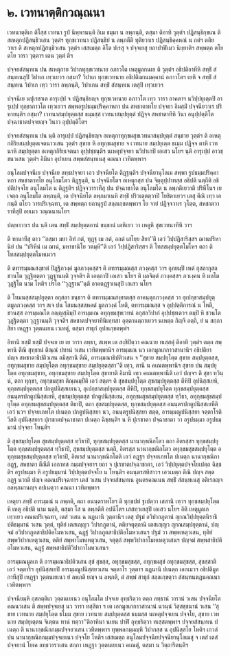 <h1>๒. เวทนาตฺติกวณฺณนา</h1>
<p> เวทนาตฺติเก ติโสฺส เวทนา รูปํ นิพฺพานนฺติ อิเม ธมฺมา น ลพฺภนฺติ, ตสฺมา ติอาทิ วุตฺตํฯ ปฎิสนฺธิกฺขเณ ติ สเหตุกปฎิสนฺธิวเสน วุตฺตํฯ ทุกฺขเวทนา ปฎิสนฺธิยํ น ลพฺภตีติ  ทุติยวาเร ปฎิสนฺธิคฺคหณํ น กตํฯ ตติยวาเร ติ สเหตุกปฎิสนฺธิวเสน วุตฺตํฯ เสสเมตฺถ อิโต ปเรสุ จ ปจฺจเยสุ ยถาปาฬิเมว นิยฺยาติฯ สพฺพตฺถ ตโย ตโย วารา วุตฺตาฯ เตน วุตฺตํ ติฯ</p>


<p> ปจฺจยสํสนฺทเน ปน สเหตุกาย วิปากทุกฺขเวทนาย อภาวโต เหตุมูลกนเย ติ วุตฺตํฯ อธิปติอาทีหิ สทฺธิํ สํสนฺทเนสุปิ วิปาเก เทฺวเยวฯ กสฺมา? วิปาเก ทุกฺขเวทนาย อธิปติฌานมคฺคานํ อภาวโตฯ เยหิ จ สทฺธิํ สํสนฺทเน วิปาเก เทฺว วารา ลพฺภนฺติ, วิปาเกน สทฺธิํ สํสนฺทเน เตสุปิ เทฺวเยวฯ</p>


<p> ปจฺจนีเย นปุเรชาเต อารุเปฺป จ ปฎิสนฺธิยญฺจ ทุกฺขเวทนาย อภาวโต เทฺว วารา อาคตาฯ นวิปฺปยุเตฺตปิ อารุเปฺป ทุกฺขาภาวโต เทฺวเยวฯ สพฺพอรูปธมฺมปริคฺคาหกา ปน สหชาตาทโย ปจฺจยา อิมสฺมิํ ปจฺจนียวาเร ปริหายนฺติฯ กสฺมา? เวทนาสมฺปยุตฺตสฺส ธมฺมสฺส เวทนาสมฺปยุตฺตํ  ปฎิจฺจ สหชาตาทีหิ วินา อนุปฺปตฺติโต ปจฺฉาชาตปจฺจยญฺจ วินาว อุปฺปตฺติโตฯ</p>


<p> ปจฺจยสํสนฺทเน ปน นฺติ อารุเปฺป ปฎิสนฺธิยญฺจ อเหตุกาทุกฺขมสุขเวทนาสมฺปยุตฺตํ สนฺธาย วุตฺตํฯ ติ อเหตุกกิริยสมฺปยุตฺตเจตนาวเสน วุตฺตํฯ สุขาย หิ อทุกฺขมสุขาย จ เวทนาย สมฺปยุเตฺต ธเมฺม ปฎิจฺจ ตาหิ เวทนาหิ สมฺปยุตฺตา อเหตุกกิริยเจตนา อุปฺปชฺชนฺติฯ นเหตุปจฺจยา นวิปาเกปิ เอเสว นโยฯ นฺติ อารุเปฺป อาวชฺชนวเสน วุตฺตํฯ อิมินา อุปาเยน สพฺพสํสนฺทเนสุ คณนา เวทิตพฺพาฯ</p>


<p> อนุโลมปจฺจนีเย ปจฺจนีเย ลทฺธปจฺจยา เอว ปจฺจนียโต ติฎฺฐนฺติฯ ปจฺจนียานุโลเม สพฺพา รูปธมฺมปริคฺคาหกา สหชาตาทโย อนุโลมโตว ติฎฺฐนฺติ, น ปจฺจนียโตฯ อเหตุกสฺส ปน จิตฺตุปฺปาทสฺส อธิปติ นตฺถีติ อธิปติปจฺจโย อนุโลมโต น ติฎฺฐติฯ ปฎิจฺจวาราทีสุ ปน ปจฺฉาชาโต อนุโลมโต น ลพฺภติเยวาติ ปริหีโนฯ เย เจตฺถ อนุโลมโต ลพฺภนฺติ, เต ปจฺจนียโต ลพฺภมาเนหิ สทฺธิํ ปริวเตฺตตฺวาปิ  โยชิตาเยวฯ เตสุ ตีณิ เทฺว เอกนฺติ ตโยว วารปริเจฺฉทา, เต สพฺพตฺถ ยถานุรูปํ สลฺลเกฺขตพฺพาฯ โย จายํ ปฎิจฺจวาเร วุโตฺต, สหชาตวาราทีสุปิ อยเมว วณฺณนานโยฯ</p>


<p> ปญฺหาวาเร ปน นฺติ เตน สทฺธิํ สมฺปยุตฺตกานํ ขนฺธานํ เตหิเยว วา เหตูหิ สุขเวทนาทีหิ วาฯ</p>


<p> ติ ทานาทีสุ ตาว ‘‘กสฺมา มยา อิทํ กตํ, ทุฎฺฐุ เม กตํ, อกตํ เสโยฺย สิยา’’ติ เอวํ วิปฺปฎิสาริสฺสฯ ฌานปริหานิยํ ปน ‘‘ปริหีนํ เม ฌานํ, มหาชานิโย วตมฺหี’’ติ เอวํ วิปฺปฎิสาริสฺสฯ ติ โทสสมฺปยุตฺตโมโหฯ ตถา ติ โทสสมฺปยุตฺตโมหเมวฯ</p>


<p> ติ ตทารมฺมณสงฺขาตํ ปิฎฺฐิภวงฺคํ มูลภวงฺคสฺสฯ ติ ตทารมฺมณสฺส ภวงฺคสฺส วาฯ อุภยมฺปิ  เหตํ กุสลากุสลชวนโต วุฎฺฐิตตฺตา วุฎฺฐานนฺติ วุจฺจติฯ ติ เอตฺถาปิ เอเสว นโยฯ ติ ผลจิตฺตํ ภวงฺคสฺสฯ ภวเงฺคน หิ ผลโต วุฎฺฐิโต นาม โหติฯ ปรโต ‘‘วุฎฺฐาน’’นฺติ อาคตฎฺฐาเนสุปิ เอเสว นโยฯ</p>


<p> ติ โทมนสฺสสมฺปยุตฺตา อกุสลา ขนฺธาฯ ติ ตทารมฺมณสงฺขาตสฺส อาคนฺตุกภวงฺคสฺส วา อุเปกฺขาสมฺปยุตฺตมูลภวงฺคสฺส วาฯ สเจ ปน โสมนสฺสสหคตํ มูลภวงฺคํ โหติ, ตทารมฺมณสฺส จ อุปฺปตฺติการณํ น โหติ, ชวนสฺส อารมฺมณโต อญฺญสฺมิมฺปิ อารมฺมเณ อทุกฺขมสุขเวทนํ อกุสลวิปากํ อุปฺปชฺชเตวฯ ตมฺปิ หิ ชวนโต วุฎฺฐิตตฺตา วุฎฺฐานนฺติ วุจฺจติฯ สหชาตปจฺจยาทินิเทฺทสา อุตฺตานตฺถาเยวฯ นเหตฺถ กิญฺจิ อตฺถิ, ยํ น สกฺกา สิยา เหฎฺฐา วุตฺตนเยน เวเทตุํ, ตสฺมา สาธุกํ อุปลเกฺขตพฺพํฯ</p>


<p> อิทานิ ยสฺมิํ ยสฺมิํ ปจฺจเย เย เย วารา ลทฺธา, สเพฺพ เต สงฺขิปิตฺวา คณนาย ทเสฺสตุํ ติอาทิ วุตฺตํฯ ตตฺถ สพฺพานิ ตีณิ  สุทฺธานํ ติณฺณํ ปทานํ วเสน เวทิตพฺพานิฯ อารมฺมเณ นว เอกมูลเกกาวสานานิฯ อธิปติยา ปญฺจ สหชาตาธิปติวเสน อมิสฺสานิ ตีณิ, อารมฺมณาธิปติวเสน จ ‘‘สุขาย สมฺปยุโตฺต สุขาย สมฺปยุตฺตสฺส, อทุกฺขมสุขาย สมฺปยุโตฺต อทุกฺขมสุขาย สมฺปยุตฺตสฺสา’’ติ เทฺว, ตานิ น คเณตพฺพานิฯ สุขาย ปน สมฺปยุโตฺต อทุกฺขมสุขาย, อทุกฺขมสุขาย สมฺปยุโตฺต สุขายาติ อิมานิ เทฺว คเณตพฺพานีติ เอวํ ปญฺจฯ ติ สุขา ทฺวินฺนํ, ตถา ทุกฺขา, อทุกฺขมสุขา ติณฺณมฺปีติ เอวํ สตฺตฯ ติ สุขสมฺปยุโตฺต สุขสมฺปยุตฺตสฺส ตีหิปิ อุปนิสฺสเยหิ, ทุกฺขสมฺปยุตฺตสฺส ปกตูปนิสฺสเยเนว, อุเปกฺขาสมฺปยุตฺตสฺส ตีหิปิ, ทุกฺขสมฺปยุโตฺต ทุกฺขสมฺปยุตฺตสฺส อนนฺตรปกตูปนิสฺสเยหิ, สุขสมฺปยุตฺตสฺส ปกตูปนิสฺสเยน, อทุกฺขมสุขสมฺปยุตฺตสฺส ทฺวิธา, อทุกฺขมสุขสมฺปยุโตฺต อทุกฺขมสุขสมฺปยุตฺตสฺส ติธาปิ, ตถา สุขสมฺปยุตฺตสฺส, ทุกฺขสมฺปยุตฺตสฺส อนนฺตรปกตูปนิสฺสเยหีติ เอวํ นวฯ ปจฺจยเภทโต ปเนตฺถ ปกตูปนิสฺสยา นว, อนนฺตรูปนิสฺสยา สตฺต, อารมฺมณูปนิสฺสยา จตฺตาโรติ วีสติ อุปนิสฺสยาฯ ปุเรชาตปจฺฉาชาตา ปเนตฺถ ฉิชฺชนฺติฯ น หิ ปุเรชาตา ปจฺฉาชาตา วา อรูปธมฺมา อรูปธมฺมานํ ปจฺจยา โหนฺติฯ</p>


<p>  ติ สุขสมฺปยุโตฺต สุขสมฺปยุตฺตสฺส ทฺวิธาปิ, ทุกฺขสมฺปยุตฺตสฺส นานากฺขณิกโตว ตถา อิตรสฺสฯ ทุกฺขสมฺปยุโตฺต ทุกฺขสมฺปยุตฺตสฺส ทฺวิธาปิ, สุขสมฺปยุตฺตสฺส นตฺถิ, อิตรสฺส นานากฺขณิกโตว อทุกฺขมสุขสมฺปยุโตฺต อทุกฺขมสุขสมฺปยุตฺตสฺส ทฺวิธาปิ, อิตเรสํ นานากฺขณิกโตติ เอวํ อฎฺฐฯ ปจฺจยเภทโต ปเนตฺถ นานากฺขณิกา อฎฺฐ, สหชาตา ตีณีติ เอกาทส กมฺมปจฺจยาฯ ยถา จ ปุเรชาตปจฺฉาชาตา, เอวํ วิปฺปยุตฺตปจฺจโยเปตฺถ ฉิชฺชติฯ อรูปธมฺมา หิ อรูปธมฺมานํ วิปฺปยุตฺตปจฺจโย น โหนฺติฯ  อนนฺตรสทิสาวฯ เอวเมตฺถ ตีณิ ปญฺจ สตฺต อฎฺฐ นวาติ ปญฺจ คณนปริเจฺฉทาฯ เตสํ วเสน ปจฺจยสํสนฺทเน อูนตรคณเนน สทฺธิํ สํสนฺทเนสุ อติเรกญฺจ อลพฺภมานญฺจ อปเนตฺวา คณนา เวทิตพฺพาฯ</p>


<p> เหตุยา  สทฺธิํ อารมฺมณํ น ลพฺภติ, ตถา อนนฺตราทโยฯ ติ ทุกฺขปทํ ฐเปตฺวา เสสานิ เทฺวฯ ทุกฺขสมฺปยุโตฺต หิ เหตุ อธิปติ นาม นตฺถิ, ตสฺมา โส น ลพฺภตีติ อปนีโตฯ เสสทฺวเยสุปิ เอเสว นโยฯ อิติ เหตุมูลเก เทฺวเยว คณนปริเจฺฉทา, เตสํ วเสน ฉ ฆฎนานิ วุตฺตานิฯ เตสุ ปฐมํ อวิปากภูตานํ ญาณวิปฺปยุตฺตนิราธิปติธมฺมานํ วเสน วุตฺตํ, ทุติยํ เตสเญฺญว วิปากภูตานํ, ตติยจตุตฺถานิ เตสเญฺญว ญาณสมฺปยุตฺตานํ, ปญฺจมํ อวิปากภูตสาธิปติอโมหวเสน, ฉฎฺฐํ วิปากภูตสาธิปติอโมหวเสนฯ ปฐมํ วา สพฺพเหตุวเสน, ทุติยํ สพฺพวิปากเหตุวเสน, ตติยํ สพฺพาโมหเหตุวเสน, จตุตฺถํ สพฺพวิปากาโมหเหตุวเสนฯ ปญฺจมํ สพฺพสาธิปติอโมหวเสน, ฉฎฺฐํ สพฺพสาธิปติวิปากาโมหวเสนฯ</p>


<p> อารมฺมณมูลเก ติ อารมฺมณาธิปติวเสน สุขํ สุขสฺส, อทุกฺขมสุขสฺส, อทุกฺขมสุขํ อทุกฺขมสุขสฺส, สุขสฺสาติ เอวํ จตฺตาริฯ อุปนิสฺสเยปิ อารมฺมณูปนิสฺสยวเสน จตฺตาโร วุตฺตาฯ ฆฎนานิ ปเนตฺถ เอกเมวฯ อธิปติมูลกาทีสุปิ เหฎฺฐา วุตฺตนเยเนว ยํ ลพฺภติ ยญฺจ น ลพฺภติ, ตํ สพฺพํ สาธุกํ สลฺลเกฺขตฺวา สํสนฺทนฆฎนคณนา เวทิตพฺพาฯ</p>


<p> ปจฺจนียมฺหิ กุสลตฺติเก วุตฺตนเยเนว อนุโลมโต ปจฺจเย อุทฺธริตฺวา ตตฺถ ลทฺธานํ วารานํ วเสน ปจฺจนียโต คณนวเสน ติ สพฺพปจฺจเยสุ นว วารา ทสฺสิตา ฯ เต เอกมูลเกกาวสานานํ นวนฺนํ วิสฺสชฺชนานํ วเสน ‘‘สุขาย เวทนาย สมฺปยุโตฺต ธโมฺม สุขาย เวทนาย สมฺปยุตฺตสฺส ธมฺมสฺส นเหตุปจฺจเยน ปจฺจโย, สุขาย เวทนาย สมฺปยุเตฺตน จิเตฺตน ทานํ ทตฺวา’’ติอาทินา นเยน ปาฬิํ อุทฺธริตฺวา ทเสฺสตพฺพาฯ ปจฺจยสํสนฺทเน ปเนตฺถ ติ นานากฺขณิกกมฺมปจฺจยวเสน เวทิตพฺพาฯ ทุพฺพลกมฺมญฺหิ วิปากสฺส น อุปนิสฺสโย โหติฯ เกวลํ ปน นานากฺขณิกกมฺมปจฺจเยเนว ปจฺจโย โหติฯ เสสเมตฺถ อนุโลมปจฺจนียปจฺจนียานุโลเมสุ จ เตสํ เตสํ ปจฺจยานํ โยเค ลทฺธวารวเสน สกฺกา เหฎฺฐา วุตฺตนเยเนว คเณตุํ, ตสฺมา น วิตฺถาริตนฺติฯ</p>

</p>





